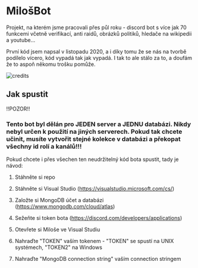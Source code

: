 # MilošBot
Projekt, na kterém jsme pracovali přes půl roku - discord bot s více jak 70 funkcemi včetně verifikací, anti raidů, obrázků politiků, hledače na wikipedii a youtube...

První kód jsem napsal v listopadu 2020, a i díky tomu že se nás na tvorbě podílelo vícero, kód vypadá tak jak vypadá. I tak to ale stálo za to, a doufám že to aspoň někomu trošku pomůže.

![credits](https://cdn.discordapp.com/attachments/782281045236121610/883749988147028008/unknown.png)

## Jak spustit
!!POZOR!!
### Tento bot byl dělán pro JEDEN server a JEDNU databázi. Nikdy nebyl určen k použití na jiných serverech. Pokud tak chcete učinit, musíte vytvořit stejné kolekce v databázi a překopat všechny id rolí a kanálů!!!
Pokud chcete i přes všechen ten neudržitelný kód bota spustit, tady je návod:
1. Stáhněte si repo
2. Stáhněte si Visual Studio (https://visualstudio.microsoft.com/cs/)
3. Založte si MongoDB účet a databázi (https://www.mongodb.com/cloud/atlas)
4. Sežeňte si token bota (https://discord.com/developers/applications) 

1. Otevřete si Miloše ve Visual Studiu
2. Nahraďte "TOKEN" vaším tokenem - "TOKEN" se spustí na UNIX systémech, "TOKEN2" na Windows
3. Nahraďte "MongoDB connection string" vaším connection stringem
